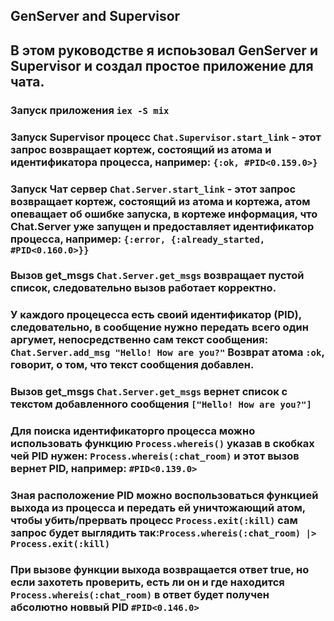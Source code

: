 ## GenServer and Supervisor

## В этом руководстве я испоьзовал GenServer и Supervisor и создал простое приложение для чата.

### Запуск приложения `iex -S mix` 

### Запуск Supervisor процесс `Chat.Supervisor.start_link` - этот запрос возвращает кортеж, состоящий из атома и идентификатора процесса, например: `{:ok, #PID<0.159.0>}`

### Запуск Чат сервер `Chat.Server.start_link` - этот запрос возвращает кортеж, состоящий из атома и кортежа, атом опеващает об ошибке запуска, в кортеже информация, что Chat.Server уже запущен и предоставляет идентификатор процесса, например: `{:error, {:already_started, #PID<0.160.0>}}`

### Вызов get_msgs `Chat.Server.get_msgs` возвращает пустой список, следовательно вызов работает корректно.

### У каждого процецесса есть своий идентификатор (PID), следовательно, в сообщение нужно передать всего один аргумет, непосредственно сам текст сообщения: `Chat.Server.add_msg "Hello! How are you?"` Возврат атома `:ok`, говорит, о том, что текст сообщения добавлен.

### Вызов get_msgs `Chat.Server.get_msgs` вернет список с текстом добавленного сообщения `["Hello! How are you?"]`

### Для поиска идентификаторго процесса можно использовать функцию `Process.whereis()` указав в скобках чей PID нужен: `Process.whereis(:chat_room)` и этот вызов вернет PID, например: `#PID<0.139.0>`

### Зная расположение PID можно воспользоваться функцией выхода из процесса и передать ей уничтожающий атом, чтобы убить/прервать процесс `Process.exit(:kill)`  сам запрос будет выглядить так:`Process.whereis(:chat_room) |> Process.exit(:kill)`

### При вызове функции выхода возвращается ответ true, но если захотеть проверить, есть ли он и где находится `Process.whereis(:chat_room)` в ответ будет получен абсолютно новвый PID `#PID<0.146.0>`
